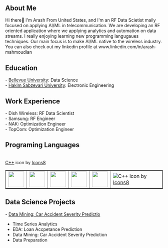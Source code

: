 <header>
<link rel="stylesheet" href="https://cdn.jsdelivr.net/gh/devicons/devicon@v2.15.1/devicon.min.css">
 
</header>


<h2> About Me</h2>
Hi there👋
I'm Arash From United States, and I'm an RF Data Scietist maily focused on applying AI/ML in telecommunication. We are developing an RF oriented application where we applying analytics and automation on data streams. I really enjoying learning new programming langugaues techniques. Our main focus is to make AI/ML native to the wireless industry. You can also check out my linkedin profile at www.linkedin.com/in/arash-mahmoudian

<h2> Education </h2>
- <a href="https://www.bellevue.edu/" target="_blank" rel="noopener noreferrer">Bellevue University</a>: Data Science<br>
- <a href="https://www.hsu.ac.ir/" target="_blank" rel="noopener noreferrer">Hakim Sabzevari University</a>: Electronic Engineering<br>

<h2> Work Experience </h2>
- Dish Wireless: RF Data Scientist<br>
- Samsung: RF Engineer<br>
- NAK: Optimization Engineer<br>
- TopCom: Optimization Engineer<br>

<h2> Programing Languages </h2>  
<i class="devicon-python-plain"></i>           
<br>         
<table border=1 style="table-layout: fixed; width:100%">
  <tr>
    <td><img src="https://cdn.jsdelivr.net/gh/devicons/devicon/icons/python/python-original-wordmark.svg" width="50" height="50" display: flex;/></td>
    <td><img src="https://cdn.jsdelivr.net/gh/devicons/devicon/icons/javascript/javascript-original.svg" width="50" height="50"/></td>
    <td><img src="https://cdn.jsdelivr.net/gh/devicons/devicon/icons/php/php-original.svg" width="50" height="50"/></td>
    <td><img src="https://cdn.jsdelivr.net/gh/devicons/devicon/icons/mysql/mysql-plain-wordmark.svg" width="50" height="50"/></td>
    <td><img src="https://cdn.jsdelivr.net/gh/devicons/devicon/icons/html5/html5-original-wordmark.svg" width="50" height="50"/></td>
    <td><img src="https://icons8.com/icon/TpULddJc4gTh/c%2B%2B">C++</a> icon by <a target="_blank" href="https://icons8.com">Icons8</a></td>
 <a target="_blank" href="https://icons8.com/icon/TpULddJc4gTh/c%2B%2B">C++</a> icon by <a target="_blank" href="https://icons8.com">Icons8</a>
  </tr>
</table>

<h2> Data Science Projects </h2>  
- <a href="https://github.com/Arash-Mahmoudian/Data-Mining-Accident-Severity" target="_blank" rel="noopener noreferrer">Data Mining: Car Accident Severity Predictio</a>

- Time Series Analytics<br>
- EDA: Loan Accpetance Prediction<br>
- Data Mining: Car Accident Severity Prediction<br>
- Data Preparation<br>
          
          
          
          
<!--
**Arash-Mahmoudian/arash-mahmoudian** is a ✨ _special_ ✨ repository because its `README.md` (this file) appears on your GitHub profile.

Here are some ideas to get you started:

- 🔭 I’m currently working on ...
- 🌱 I’m currently learning ...
- 👯 I’m looking to collaborate on ...
- 🤔 I’m looking for help with ...
- 💬 Ask me about ...
- 📫 How to reach me: ...
- 😄 Pronouns: ...
- ⚡ Fun fact: ...
-->


